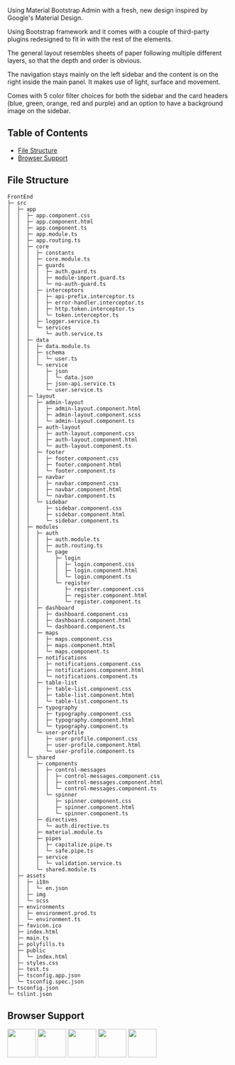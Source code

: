 Using Material Bootstrap Admin with a fresh, new design inspired by Google's Material Design.

Using Bootstrap framework and it comes with a couple of third-party plugins redesigned to fit in with the rest of the elements.

The general layout resembles sheets of paper following multiple different layers, so that the depth and order is obvious.

The navigation stays mainly on the left sidebar and the content is on the right inside the main panel. It makes use of light, surface and movement. 

Comes with 5 color filter choices for both the sidebar and the card headers (blue, green, orange, red and purple) and an option to have a background image on the sidebar.

## Table of Contents

* [File Structure](#file-structure)
* [Browser Support](#browser-support)

## File Structure

```
FrontEnd
├─ src
│  ├─ app
│  │  ├─ app.component.css
│  │  ├─ app.component.html
│  │  ├─ app.component.ts
│  │  ├─ app.module.ts
│  │  ├─ app.routing.ts
│  │  ├─ core
│  │  │  ├─ constants
│  │  │  ├─ core.module.ts
│  │  │  ├─ guards
│  │  │  │  ├─ auth.guard.ts
│  │  │  │  ├─ module-import.guard.ts
│  │  │  │  └─ no-auth-guard.ts
│  │  │  ├─ interceptors
│  │  │  │  ├─ api-prefix.interceptor.ts
│  │  │  │  ├─ error-handler.interceptor.ts
│  │  │  │  ├─ http.token.interceptor.ts
│  │  │  │  └─ token.interceptor.ts
│  │  │  ├─ logger.service.ts
│  │  │  └─ services
│  │  │     └─ auth.service.ts
│  │  ├─ data
│  │  │  ├─ data.module.ts
│  │  │  ├─ schema
│  │  │  │  └─ user.ts
│  │  │  └─ service
│  │  │     ├─ json
│  │  │     │  └─ data.json
│  │  │     ├─ json-api.service.ts
│  │  │     └─ user.service.ts
│  │  ├─ layout
│  │  │  ├─ admin-layout
│  │  │  │  ├─ admin-layout.component.html
│  │  │  │  ├─ admin-layout.component.scss
│  │  │  │  └─ admin-layout.component.ts
│  │  │  ├─ auth-layout
│  │  │  │  ├─ auth-layout.component.css
│  │  │  │  ├─ auth-layout.component.html
│  │  │  │  └─ auth-layout.component.ts
│  │  │  ├─ footer
│  │  │  │  ├─ footer.component.css
│  │  │  │  ├─ footer.component.html
│  │  │  │  └─ footer.component.ts
│  │  │  ├─ navbar
│  │  │  │  ├─ navbar.component.css
│  │  │  │  ├─ navbar.component.html
│  │  │  │  └─ navbar.component.ts
│  │  │  └─ sidebar
│  │  │     ├─ sidebar.component.css
│  │  │     ├─ sidebar.component.html
│  │  │     └─ sidebar.component.ts
│  │  ├─ modules
│  │  │  ├─ auth
│  │  │  │  ├─ auth.module.ts
│  │  │  │  ├─ auth.routing.ts
│  │  │  │  └─ page
│  │  │  │     ├─ login
│  │  │  │     │  ├─ login.component.css
│  │  │  │     │  ├─ login.component.html
│  │  │  │     │  └─ login.component.ts
│  │  │  │     └─ register
│  │  │  │        ├─ register.component.css
│  │  │  │        ├─ register.component.html
│  │  │  │        └─ register.component.ts
│  │  │  ├─ dashboard
│  │  │  │  ├─ dashboard.component.css
│  │  │  │  ├─ dashboard.component.html
│  │  │  │  └─ dashboard.component.ts
│  │  │  ├─ maps
│  │  │  │  ├─ maps.component.css
│  │  │  │  ├─ maps.component.html
│  │  │  │  └─ maps.component.ts
│  │  │  ├─ notifications
│  │  │  │  ├─ notifications.component.css
│  │  │  │  ├─ notifications.component.html
│  │  │  │  └─ notifications.component.ts
│  │  │  ├─ table-list
│  │  │  │  ├─ table-list.component.css
│  │  │  │  ├─ table-list.component.html
│  │  │  │  └─ table-list.component.ts
│  │  │  ├─ typography
│  │  │  │  ├─ typography.component.css
│  │  │  │  ├─ typography.component.html
│  │  │  │  └─ typography.component.ts
│  │  │  └─ user-profile
│  │  │     ├─ user-profile.component.css
│  │  │     ├─ user-profile.component.html
│  │  │     └─ user-profile.component.ts
│  │  └─ shared
│  │     ├─ components
│  │     │  ├─ control-messages
│  │     │  │  ├─ control-messages.component.css
│  │     │  │  ├─ control-messages.component.html
│  │     │  │  └─ control-messages.component.ts
│  │     │  └─ spinner
│  │     │     ├─ spinner.component.css
│  │     │     ├─ spinner.component.html
│  │     │     └─ spinner.component.ts
│  │     ├─ directives
│  │     │  └─ auth.directive.ts
│  │     ├─ material.module.ts
│  │     ├─ pipes
│  │     │  ├─ capitalize.pipe.ts
│  │     │  └─ safe.pipe.ts
│  │     ├─ service
│  │     │  └─ validation.service.ts
│  │     └─ shared.module.ts
│  ├─ assets
│  │  ├─ i18n
│  │  │  └─ en.json
│  │  ├─ img
│  │  └─ scss
│  ├─ environments
│  │  ├─ environment.prod.ts
│  │  └─ environment.ts
│  ├─ favicon.ico
│  ├─ index.html
│  ├─ main.ts
│  ├─ polyfills.ts
│  ├─ public
│  │  └─ index.html
│  ├─ styles.css
│  ├─ test.ts
│  ├─ tsconfig.app.json
│  └─ tsconfig.spec.json
├─ tsconfig.json
└─ tslint.json

```

## Browser Support

<img src="https://cdn.icon-icons.com/icons2/2552/PNG/512/chrome_browser_logo_icon_153007.png" width="64" height="64"> <img src="https://cdn.icon-icons.com/icons2/2552/PNG/512/firefox_browser_logo_icon_152991.png" width="64" height="64"> <img src="https://cdn.icon-icons.com/icons2/2552/PNG/512/edge_browser_logo_icon_152998.png" width="64" height="64"> <img src="https://cdn.icon-icons.com/icons2/2552/PNG/512/safari_ios_browser_logo_icon_152966.png" width="64" height="64"> <img src="https://cdn.icon-icons.com/icons2/2552/PNG/512/opera_browser_logo_icon_152972.png" width="64" height="64">

